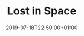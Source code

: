 ---
issue: 0719
title: "Lost in Space"
episode: Episode 8
imdb: https://www.themoviedb.org/tv/75758?language=en-US
cover: https://image.tmdb.org/t/p/w1280/y8NJnTXzb4rio9uvVYFVrXEMofU.jpg
date: 2019-07-18T22:50:00+01:00
---
